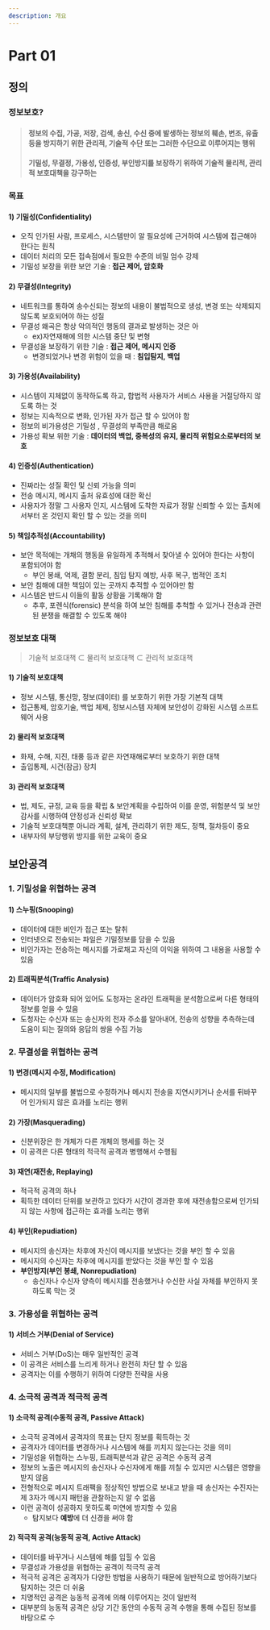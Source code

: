 ```yaml
---
description: 개요
---
```


# Part 01

## 정의

### 정보보호?

> ####  정보의 수집, 가공, 저장, 검색, 송신, 수신 중에 발생하는 정보의 훼손, 변조, 유출 등을 방지하기 위한 관리적, 기술적 수단 또는 그러한 수단으로 이루어지는 행위
>
> ####  기밀성, 무결정, 가용성, 인증성, 부인방지를 보장하기 위하여 기술적 물리적, 관리적 보호대책을 강구하는



### 목표

#### **1\) 기밀성**\(Confidentiality\)

* 오직 인가된 사람, 프로세스, 시스템만이 알 필요성에 근거하여 시스템에 접근해야 한다는 원칙
* 데이터 처리의 모든 접속점에서 필요한 수준의 비밀 엄수 강제
* 기밀성 보장을 위한 보안 기술 : **접근 제어, 암호화**

#### **2\)** 무결성\(Integrity\)

* 네트워크를 통하여 송수신되는 정보의 내용이 불법적으로 생성, 변경 또는 삭제되지 않도록 보호되어야 하는 성질
* 무결성 왜곡은 항상 악의적인 행동의 결과로 발생하는 것은 아 
  *  ex\)자연재해에 의한 시스템 중단 및 변형
* 무결성을 보장하기 위한 기술 : **접근 제어, 메시지 인증**
  * 변경되었거나 변경 위험이 있을 때 : **침입탐지, 백업**

#### **3\)** 가용성\(Availability\)

* 시스템이 지체없이 동작하도록 하고, 합법적 사용자가 서비스 사용을 거절당하지 않도록 하는 것
* 정보는 지속적으로 변화, 인가된 자가 접근 할 수 있어야 함
* 정보의 비가용성은 기밀성 , 무결성의 부족만큼 해로움
* 가용성 확보 위한 기술 : **데이터의 백업, 중복성의 유지, 물리적 위험요소로부터의 보호**

#### 4\) 인증성\(Authentication\)

* 진짜라는 성질 확인 및 신뢰 가능을 의미
* 전송 메시지, 메시지 출처 유효성에 대한 확신
* 사용자가 정말 그 사용자 인지, 시스템에 도착한 자료가 정말 신뢰할 수 있는 출처에서부터 온 것인지 확인 할 수 있는 것을 의미

#### 5\) 책임추적성\(Accountability\)

* 보안 목적에는 개채의 행동을 유일하게 추적해서 찾아낼 수 있어야 한다는 사항이 포함되어야 함
  * 부인 봉쇄, 억제, 결함 분리, 침입 탐지 예방, 사후 복구, 법적인 조치
* 보안 침해에 대한 책임이 있는 곳까지 추적할 수 있어야만 함
* 시스템은 반드시 이들의 활동 상황을 기록해야 함
  * 추후, 포렌식\(forensic\) 분석을 하여 보안 침해를 추척할 수 있거나 전송과 관련된 분쟁을 해결할 수 있도록 해야  



### 정보보호 대책

> 기술적 보호대책 ⊂ 물리적 보호대책 ⊂ 관리적 보호대책

#### 1\) 기술적 보호대책

* 정보 시스템, 통신망, 정보\(데이터\) 를 보호하기 위한 가장 기본적 대책
* 접근통제, 암호기술, 백업 체제, 정보시스템 자체에 보안성이 강화된 시스템 소프트웨어 사용

#### 2\) 물리적 보호대책

* 화재, 수해, 지진, 태풍 등과 같은 자연재해로부터 보호하기 위한 대책
* 출입통제, 시건\(잠금\) 장치

#### 3\) 관리적 보호대책

* 법, 제도, 규정, 교육 등을 확립 & 보안계획을 수립하여 이를 운영, 위험분석 및 보안감사를 시행하여 안정성과 신뢰성 확보
* 기술적 보호대책뿐 아니라 계획, 설계, 관리하기 위한 제도, 정책, 절차등이 중요
* 내부자의 부당행위 방지를 위한 교육이 중요



## 보안공격

### 1. 기밀성을 위협하는 공격

#### 1\) 스누핑\(Snooping\)

* 데이터에 대한 비인가 접근 또는 탈취
* 인터넷으로 전송되는 파일은 기밀정보를 담을 수 있음
* 비인가자는 전송하는 메시지를 가로채고 자신의 이익을 위하여 그 내용을 사용할 수 있음

#### 2\) 트래픽분석\(Traffic Analysis\)

* 데이터가 암호화 되어 있어도 도청자는 온라인 트래픽을 분석함으로써 다른 형태의 정보를 얻을 수 있음
* 도청자는 수신자 또는 송신자의 전자 주소를 알아내어, 전송의 성향을 추측하는데 도움이 되는 질의와 응답의 쌍을 수집 가능

### 2. 무결성을 위협하는 공격

#### 1\) 변경\(메시지 수정, Modification\)

* 메시지의 일부를 불법으로 수정하거나 메시지 전송을 지연시키거나 순서를 뒤바꾸어 인가되지 않은 효과를 노리는 행위

#### 2\) 가장\(Masquerading\)

* 신분위장은 한 개체가 다른 개체의 행세를 하는 것
* 이 공격은 다른 형태의 적극적 공격과 병행해서 수행됨

#### 3\) 재연\(재전송, Replaying\)

* 적극적 공격의 하나
* 획득한 데이터 단위를 보관하고 있다가 시간이 경과한 후에 재전송함으로써 인가되지 않는 사항에 접근하는 효과를 노리는 행위

#### 4\) 부인\(Repudiation\)

* 메시지의 송신자는 차후에 자신이 메시지를 보냈다는 것을 부인 할 수 있음
* 메시지의 수신자는 차후에 메시지를 받았다는 것을 부인 할 수 있음
* **부인방지\(부인 봉쇄, Nonrepudiation\)**
  * 송신자나 수신자 양측이 메시지를 전송했거나 수신한 사실 자체를 부인하지 못하도록 막는 것

### 3. 가용성을 위협하는 공격

#### 1\) 서비스 거부\(Denial of Service\)

* 서비스 거부\(DoS\)는 매우 일반적인 공격
* 이 공격은 서비스를 느리게 하거나 완전히 차단 할 수 있음
* 공격자는 이를 수행하기 위하여 다양한 전략을 사용

### 4. 소극적 공격과 적극적 공격

#### 1\) 소극적 공격\(수동적 공격, Passive Attack\)

* 소극적 공격에서 공격자의 목표는 단지 정보를 획득하는 것
* 공격자가 데이터를 변경하거나 시스템에 해를 끼치지 않는다는 것을 의미
* 기밀성을 위협하는 스누핑, 트래픽분석과 같은 공격은 수동적 공격
* 정보의 노출은 메시지의 송신자나 수신자에게 해를 끼칠 수 있지만 시스템은 영향을 받지 않음
* 전형적으로 메시지 트래팩을 정상적인 방법으로 보내고 받을 때 송신자는 수진자는 제 3자가 메시지 패턴을 관찰하는지 알 수 없음
* 이런 공격이 성공하지 못하도록 미연에 방지할 수 있음
  * 탐지보다 **예방**에 더 신경을 써야 함

#### 2\) 적극적 공격\(능동적 공격, Active Attack\)

* 데이터를 바꾸거나 시스템에 해를 입힐 수 있음
* 무결성과 가용성을 위협하는 공격이 적극적 공격
* 적극적 공격은 공격자가 다양한 방법을 사용하기 때문에 일반적으로 방어하기보다 탐지하는 것은 더 쉬움
* 치명적인 공격은 능동적 공격에 의해 이루어지는 것이 일반적
* 대부분의 능동적 공격은 상당 기간 동안의 수동적 공격 수행을 통해 수집된 정보를 바탕으로 수





